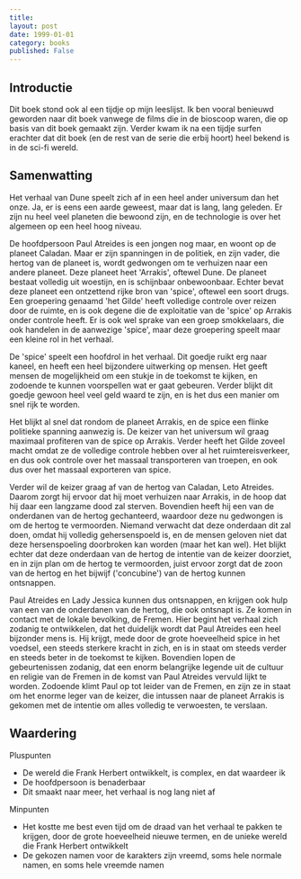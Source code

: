 ```yaml
---
title: 
layout: post
date: 1999-01-01
category: books
published: False
---
```


## Introductie


Dit boek stond ook al een tijdje op mijn leeslijst. Ik ben vooral benieuwd geworden naar dit boek vanwege de films die in de bioscoop waren, die op basis van dit boek gemaakt zijn. Verder kwam ik na een tijdje surfen erachter dat dit boek (en de rest van de serie die erbij hoort) heel bekend is in de sci-fi wereld.


## Samenwatting


Het verhaal van Dune speelt zich af in een heel ander universum dan het onze. Ja, er is eens een aarde geweest, maar dat is lang, lang geleden. Er zijn nu heel veel planeten die bewoond zijn, en de technologie is over het algemeen op een heel hoog niveau.

De hoofdpersoon Paul Atreides is een jongen nog maar, en woont op de planeet Caladan. Maar er zijn spanningen in de politiek, en zijn vader, die hertog van de planeet is, wordt gedwongen om te verhuizen naar een andere planeet. Deze planeet heet 'Arrakis', oftewel Dune. De planeet bestaat volledig uit woestijn, en is schijnbaar onbewoonbaar. Echter bevat deze planeet een ontzettend rijke bron van 'spice', oftewel een soort drugs. Een groepering genaamd 'het Gilde' heeft volledige controle over reizen door de ruimte, en is ook degene die de exploitatie van de 'spice' op Arrakis onder controle heeft. Er is ook wel sprake van een groep smokkelaars, die ook handelen in de aanwezige 'spice', maar deze groepering speelt maar een kleine rol in het verhaal.

De 'spice' speelt een hoofdrol in het verhaal. Dit goedje ruikt erg naar kaneel, en heeft een heel bijzondere uitwerking op mensen. Het geeft mensen de mogelijkheid om een stukje in de toekomst te kijken, en zodoende te kunnen voorspellen wat er gaat gebeuren. Verder blijkt dit goedje gewoon heel veel geld waard te zijn, en is het dus een manier om snel rijk te worden.

Het blijkt al snel dat rondom de planeet Arrakis, en de spice een flinke politieke spanning aanwezig is. De keizer van het universum wil graag maximaal profiteren van de spice op Arrakis. Verder heeft het Gilde zoveel macht omdat ze de volledige controle hebben over al het ruimtereisverkeer, en dus ook controle over het massaal transporteren van troepen, en ook dus over het massaal exporteren van spice.

Verder wil de keizer graag af van de hertog van Caladan, Leto Atreides. Daarom zorgt hij ervoor dat hij moet verhuizen naar Arrakis, in de hoop dat hij daar een langzame dood zal sterven. Bovendien heeft hij een van de onderdanen van de hertog gechanteerd, waardoor deze nu gedwongen is om de hertog te vermoorden. Niemand verwacht dat deze onderdaan dit zal doen, omdat hij volledig gehersenspoeld is, en de mensen geloven niet dat deze hersenspoeling doorbroken kan worden (maar het kan wel). Het blijkt echter dat deze onderdaan van de hertog de intentie van de keizer doorziet, en in zijn plan om de hertog te vermoorden, juist ervoor zorgt dat de zoon van de hertog en het bijwijf ('concubine') van de hertog kunnen ontsnappen.

Paul Atreides en Lady Jessica kunnen dus ontsnappen, en krijgen ook hulp van een van de onderdanen van de hertog, die ook ontsnapt is. Ze komen in contact met de lokale bevolking, de Fremen. Hier begint het verhaal zich zodanig te ontwikkelen, dat het duidelijk wordt dat Paul Atreides een heel bijzonder mens is. Hij krijgt, mede door de grote hoeveelheid spice in het voedsel, een steeds sterkere kracht in zich, en is in staat om steeds verder en steeds beter in de toekomst te kijken. Bovendien lopen de gebeurtenissen zodanig, dat een enorm belangrijke legende uit de cultuur en religie van de Fremen in de komst van Paul Atreides vervuld lijkt te worden. Zodoende klimt Paul op tot leider van de Fremen, en zijn ze in staat om het enorme leger van de keizer, die intussen naar de planeet Arrakis is gekomen met de intentie om alles volledig te verwoesten, te verslaan. 

## Waardering

Pluspunten

+ De wereld die Frank Herbert ontwikkelt, is complex, en dat waardeer ik
+ De hoofdpersoon is benaderbaar
+ Dit smaakt naar meer, het verhaal is nog lang niet af

Minpunten

- Het kostte me best even tijd om de draad van het verhaal te pakken te krijgen, door de grote hoeveelheid nieuwe termen, en de unieke wereld die Frank Herbert ontwikkelt
- De gekozen namen voor de karakters zijn vreemd, soms hele normale namen, en soms hele vreemde namen
